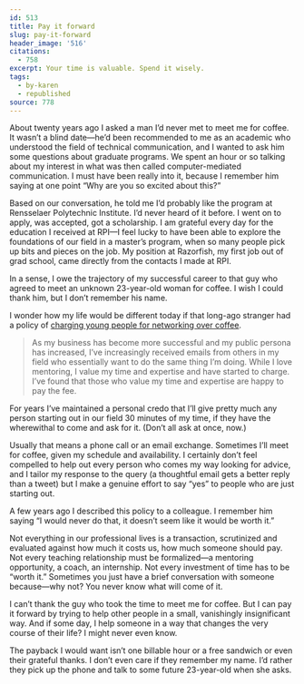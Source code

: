 ```yaml
---
id: 513
title: Pay it forward
slug: pay-it-forward
header_image: '516'
citations:
  - 758
excerpt: Your time is valuable. Spend it wisely.
tags:
  - by-karen
  - republished
source: 778
---
```

About twenty years ago I asked a man I’d never met to meet me for coffee. It wasn’t a blind date—he’d been recommended to me as an academic who understood the field of technical communication, and I wanted to ask him some questions about graduate programs. We spent an hour or so talking about my interest in what was then called computer-mediated communication. I must have been really into it, because I remember him saying at one point “Why are you so excited about this?”


Based on our conversation, he told me I’d probably like the program at Rensselaer Polytechnic Institute. I’d never heard of it before. I went on to apply, was accepted, got a scholarship. I am grateful every day for the education I received at RPI—I feel lucky to have been able to explore the foundations of our field in a master’s program, when so many people pick up bits and pieces on the job. My position at Razorfish, my first job out of grad school, came directly from the contacts I made at RPI.

In a sense, I owe the trajectory of my successful career to that guy who agreed to meet an unknown 23-year-old woman for coffee. I wish I could thank him, but I don’t remember his name.

I wonder how my life would be different today if that long-ago stranger had a policy of <a href="https://nypost.com/2014/06/22/want-to-network-over-a-cup-of-coffee-its-going-to-cost-you/">charging young people for networking over coffee</a>.

<blockquote>As my business has become more successful and my public persona has increased, I’ve increasingly received emails from others in my field who essentially want to do the same thing I’m doing. While I love mentoring, I value my time and expertise and have started to charge. I’ve found that those who value my time and expertise are happy to pay the fee.</blockquote>

For years I’ve maintained a personal credo that I’ll give pretty much any person starting out in our field 30 minutes of my time, if they have the wherewithal to come and ask for it. (Don’t all ask at once, now.)

Usually that means a phone call or an email exchange. Sometimes I’ll meet for coffee, given my schedule and availability. I certainly don’t feel compelled to help out every person who comes my way looking for advice, and I tailor my response to the query (a thoughtful email gets a better reply than a tweet) but I make a genuine effort to say “yes” to people who are just starting out.

A few years ago I described this policy to a colleague. I remember him saying “I would never do that, it doesn’t seem like it would be worth it.”

Not everything in our professional lives is a transaction, scrutinized and evaluated against how much it costs us, how much someone should pay. Not every teaching relationship must be formalized—a mentoring opportunity, a coach, an internship. Not every investment of time has to be “worth it.” Sometimes you just have a brief conversation with someone because—why not? You never know what will come of it.

I can’t thank the guy who took the time to meet me for coffee. But I can pay it forward by trying to help other people in a small, vanishingly insignificant way. And if some day, I help someone in a way that changes the very course of their life? I might never even know.

The payback I would want isn’t one billable hour or a free sandwich or even their grateful thanks. I don’t even care if they remember my name. I’d rather they pick up the phone and talk to some future 23-year-old when she asks.
